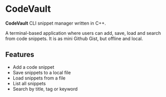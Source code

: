 # CodeVault

**CodeVault** CLI snippet manager written in C++.

A terminal-based application where users can add, save, load and search from code snippets.
It is as mini Github Gist, but offline and local.

## Features

-   Add a code snippet
-   Save snippets to a local file
-   Load snippets from a file
-   List all snippets
-   Search by title, tag or keyword
